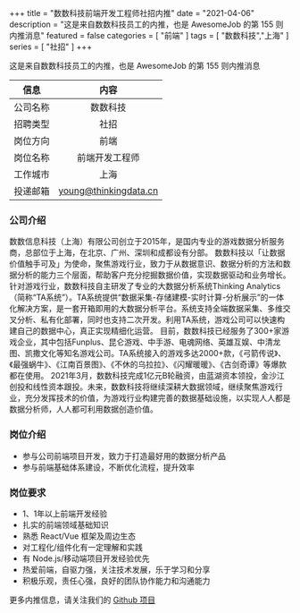+++
title = "数数科技前端开发工程师社招内推"
date = "2021-04-06"
description = "这是来自数数科技员工的内推，也是 AwesomeJob 的第 155 则内推消息"
featured = false
categories = [
    "前端"
]
tags = [
    "数数科技","上海"
]
series = [
    "社招"
]
+++

这是来自数数科技员工的内推，也是 AwesomeJob 的第 155 则内推消息
<!--more-->

| 信息 | 内容 |
| :-----:| :----: |
| 公司名称 | 数数科技 |
| 招聘类型 | 社招 |
| 岗位方向 | 前端 |
| 岗位名称 | 前端开发工程师 |
| 工作城市 | 上海 |
| 投递邮箱 | young@thinkingdata.cn |

### 公司介绍

数数信息科技（上海）有限公司创立于2015年，是国内专业的游戏数据分析服务商，总部位于上海，在北京、广州、深圳和成都设有分部。 数数科技以「让数据价值触手可及」为使命，聚焦游戏行业，致力于从数据意识、数据分析的方法和数据分析的能力三个层面，帮助客户充分挖掘数据价值，实现数据驱动和业务增长。 针对游戏行业，数数科技自主研发了专业的大数据分析系统Thinking Analytics（简称“TA系统”）。TA系统提供“数据采集-存储建模-实时计算-分析展示”的一体化解决方案，是一套开箱即用的大数据分析平台。系统支持全端数据采集、多维交叉分析、私有化部署，同时也支持二次开发。利用TA系统，游戏公司可以快速构建自己的数据中心，真正实现精细化运营。 目前，数数科技已经服务了300+家游戏企业，其中包括Funplus、昆仑游戏、中手游、电魂网络、英雄互娱、中清龙图、凯撒文化等知名游戏公司。TA系统接入的游戏多达2000+款，《弓箭传说》、《最强蜗牛》、《江南百景图》、《不休的乌拉拉》、《闪耀暖暖》、《古剑奇谭》等爆款都在使用。 2021年3月，数数科技完成1亿元B轮融资，由蓝湖资本领投，金沙江创投和线性资本跟投。未来，数数科技将继续深耕大数据领域，继续聚焦游戏行业，充分发挥技术的价值，为游戏行业构建完善的数据基础设施，以实现人人都是数据分析师，人人都可利用数据创造价值。

### 岗位介绍

- 参与公司前端项目开发，致力于打造最好用的数据分析产品
- 参与前端基础体系建设，不断优化流程，提升效率

### 岗位要求

- 1、1年以上前端开发经验
- 扎实的前端领域基础知识
- 熟悉 React/Vue 框架及周边生态
- 对工程化/组件化有一定理解和实践
- 有 Node.js/移动端项目开发经验优先
- 热爱前端，自驱力强，关注技术发展，乐于学习和分享
- 积极乐观，责任心强，良好的团队协作能力和沟通能力

更多内推信息，请关注我们的 [Github 项目](https://github.com/Dikea/AwesomeJob)

